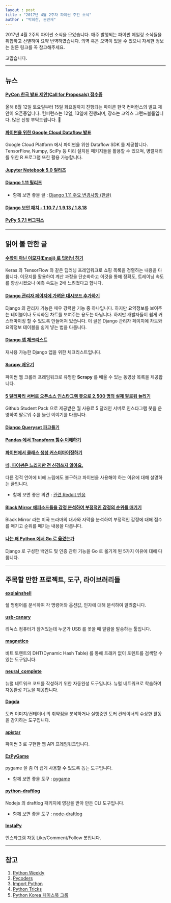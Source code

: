 ```yaml
---
layout : post
title : "2017년 4월 2주차 파이썬 주간 소식"
author : "박희찬, 권민재"
---
```


2017년 4월 2주의 파이썬 소식을 모았습니다. 매주 발행되는 파이썬 메일링 소식들을 취합하고 선별하여 요약 번역하였습니다. 의역 혹은 오역이 있을 수 있으니 자세한 정보는 원문 링크를 꼭 참고해주세요.

고맙습니다.

----

## 뉴스

#### [PyCon 한국 발표 제안(Call for Proposals) 접수중](https://docs.google.com/document/u/1/d/1VWrvjeiVxJxpWGn_3ELujXDTxGk6IwjK4e3cSA9tl68/pub)
올해 8월 12일 토요일부터 15일 화요일까지 진행되는 파이콘 한국 컨퍼런스의 발표 제안이 오픈중입니다. 컨퍼런스는 12일, 13일에 진행되며, 장소는 코엑스 그랜드볼룸입니다. 많은 신청 부탁드립니다. 🙏

#### [파이썬을 위한 Google Cloud Dataflow 발표](https://cloud.google.com/blog/big-data/2017/03/announcing-general-availability-of-google-cloud-dataflow-for-python)
Google Cloud Platform 에서 파이썬을 위한 Dataflow SDK 를 제공합니다. TensorFlow, Numpy, SciPy 등 미리 설치된 패키지들을 활용할 수 있으며, 병렬처리를 위한 R 프로그램 또한 활용 가능합니다.

#### [Jupyter Notebook 5.0 릴리즈](https://blog.jupyter.org/2017/04/04/jupyter-notebook-5-0/)

#### [Django 1.11 릴리즈](https://www.djangoproject.com/weblog/2017/apr/04/django-111-released/)

- 함께 보면 좋을 글 : [Django 1.11 주요 변경사항 (한글)](http://raccoonyy.github.io/django-1-11-release-note-summary-korean/)

#### [Django 보안 패치 - 1.10.7 / 1.9.13 / 1.8.18](https://www.djangoproject.com/weblog/2017/apr/04/security-releases/)

#### [PyPy 5.7.1 버그픽스](https://morepypy.blogspot.kr/2017/04)

----

## 읽어 볼 만한 글

#### [수학이 아닌 이모지(Emoji) 로 딥러닝 하기 ](https://tech.instacart.com/deep-learning-with-emojis-not-math-660ba1ad6cdc)
Keras 와 TensorFlow 와 같은 딥러닝 프레임워크로 쇼핑 목록을 정렬하는 내용을 다룹니다. 이모지를 활용하여 계산 과정을 단순화하고 이것을 통해 정확도, 트레이닝 속도를 향상시켰으나 예측 속도는 2배 느려졌다고 합니다.

#### [Django 관리자 페이지에 가벼운 대시보드 추가하기](https://medium.com/@hakibenita/how-to-turn-django-admin-into-a-lightweight-dashboard-a0e0bbf609ad)
Django 의 관리자 기능은 매우 강력한 기능 중 하나입니다. 하지만 요약정보를 보여주는 테이블이나 도식화된 차트를 보여주는 용도는 아닙니다. 하지만 개발자들이 쉽게 커스터마이징 할 수 있도록 만들어져 있습니다. 이 글은 Django 관리자 페이지에 차트와 요약정보 테이블을 쉽게 넣는 법을 다룹니다.

#### [Django 앱 체크리스트](http://djangoappschecklist.com)
재사용 가능한 Django 앱을 위한 체크리스트입니다.

#### [Scrapy 배우기](https://helpdesk.scrapinghub.com/support/solutions/articles/22000201028-learn-scrapy-video-tutorials-)
파이썬 웹 크롤러 프레임워크로 유명한 **Scrapy** 를 배울 수 있는 동영상 목록을 제공합니다.

#### [5 달러짜리 서버로 오픈소스 인스타그램 봇으로 2,500 명의 실제 팔로워 늘리기](https://medium.freecodecamp.com/my-open-source-instagram-bot-got-me-2-500-real-followers-for-5-in-server-costs-e40491358340)
Github Student Pack 으로 제공받은 월 사용료 5 달러인 서버로 인스타그램 봇을 운영하여 팔로워 수를 늘린 이야기를 다룹니다.

#### [Django Queryset 파고들기](https://www.caktusgroup.com/blog/2017/04/05/digging-into-django-querysets/)

#### [Pandas 에서 Transform 함수 이해하기](http://pbpython.com/pandas_transform.html)

#### [파이썬에서 클래스 생성 커스터마이징하기](https://snarky.ca/customizing-class-creation-in-python/)

#### [네, 파이썬은 느리지만 전 신경쓰지 않아요.](https://hackernoon.com/yes-python-is-slow-and-i-dont-care-13763980b5a1)
다른 정적 언어에 비해 느림에도 불구하고 파이썬을 사용해야 하는 이유에 대해 설명하는 글입니다.

- 함께 보면 좋은 의견 : [관련 Reddit 반응](https://www.reddit.com/r/programming/comments/63c9e1/yes_python_is_slow_and_i_dont_care/)

#### [Black Mirror 에피소드들을 감정 분석하여 부정적인 감정의 순위를 매기기](https://datameetsmedia.wordpress.com/2017/04/03/ranking-the-negativity-of-black-mirror-episodes-with-sentiment-analysis/)
Black Mirror 라는 미국 드라마의 대사와 자막을 분석하여 부정적인 감정에 대해 점수를 매기고 순위를 매기는 내용을 다룹니다. 

#### [나는 왜 Python 에서 Go 로 옮겼는가](https://medium.com/@tigranbs/5-reasons-why-we-switched-from-python-to-go-4414d5f42690)
Django 로 구성한 백엔드 및 인증 관련 기능을 Go 로 옮기게 된 5가지 이유에 대해 다룹니다.

----

## 주목할 만한 프로젝트, 도구, 라이브러리들

#### [explainshell](https://github.com/idank/explainshell)
쉘 명령어를 분석하여 각 명령어와 옵션값, 인자에 대해 분석하여 알려줍니다.

#### [usb-canary](https://github.com/probablynotablog/usb-canary)
리눅스 컴퓨터가 잠겨있는데 누군가 USB 를 꽂을 때 알람을 발송하는 툴입니다.

#### [magnetico](https://github.com/boramalper/magnetico)
비트 토렌트의 DHT(Dynamic Hash Table) 를 통해 트래커 없이 토렌트를 검색할 수 있는 도구입니다.

#### [neural_complete](https://github.com/kootenpv/neural_complete)
뉴럴 네트워크 코드를 작성하기 위한 자동완성 도구입니다. 뉴럴 네트워크로 학습하여 자동완성 기능을 제공합니다.

#### [Dagda](https://github.com/eliasgranderubio/dagda)
도커 이미지/컨테이너 의 취약점을 분석하거나 실행중인 도커 컨테이너의 수상한 활동을 감지하는 도구입니다.

#### [apistar](https://github.com/eliasgranderubio/dagda)
파이썬 3 로 구현한 웹 API 프레임워크입니다.

#### [EzPyGame](https://github.com/Mahi/EzPyGame)
pygame 을 좀 더 쉽게 사용할 수 있도록 돕는 도구입니다.

- 함께 보면 좋을 도구 : [pygame](https://www.pygame.org/news)

#### [python-draftlog](https://github.com/kepoorhampond/python-draftlog)
Nodejs 의 draftlog 패키지에 영감을 받아 만든 CLI 도구입니다.

- 함께 보면 좋을 도구 : [node-draftlog](https://github.com/ivanseidel/node-draftlog)

#### [InstaPy](https://github.com/timgrossmann/InstaPy)
인스타그램 자동 Like/Comment/Follow 봇입니다.

----

## 참고
1. [Python Weekly](http://www.pythonweekly.com)
2. [Pycoders](http://pycoders.com)
3. [Import Python](http://importpython.com/newsletter/)
4. [Python Tricks](https://www.getdrip.com/forms/74410913/submissions/new)
5. [Python Korea 페이스북 그룹](https://www.facebook.com/groups/pythonkorea)
